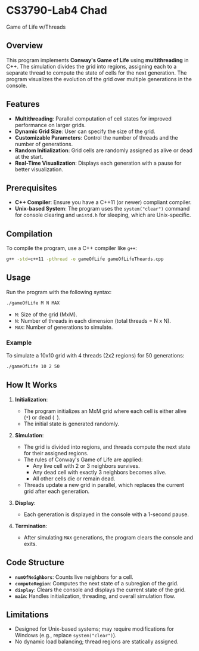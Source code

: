 # CS3790-Lab4 Chad
Game of Life w/Threads

## Overview
This program implements **Conway's Game of Life** using **multithreading** in C++. The simulation divides the grid into regions, assigning each to a separate thread to compute the state of cells for the next generation. The program visualizes the evolution of the grid over multiple generations in the console.

## Features
- **Multithreading**: Parallel computation of cell states for improved performance on larger grids.
- **Dynamic Grid Size**: User can specify the size of the grid.
- **Customizable Parameters**: Control the number of threads and the number of generations.
- **Random Initialization**: Grid cells are randomly assigned as alive or dead at the start.
- **Real-Time Visualization**: Displays each generation with a pause for better visualization.

## Prerequisites
- **C++ Compiler**: Ensure you have a C++11 (or newer) compliant compiler.
- **Unix-based System**: The program uses the `system("clear")` command for console clearing and `unistd.h` for sleeping, which are Unix-specific.

## Compilation
To compile the program, use a C++ compiler like `g++`:

```bash
g++ -std=c++11 -pthread -o gameOfLife gameOfLifeTheards.cpp
```

## Usage
Run the program with the following syntax:

```bash
./gameOfLife M N MAX
```

- `M`: Size of the grid (MxM).
- `N`: Number of threads in each dimension (total threads = N x N).
- `MAX`: Number of generations to simulate.

### Example
To simulate a 10x10 grid with 4 threads (2x2 regions) for 50 generations:

```bash
./gameOfLife 10 2 50
```

## How It Works
1. **Initialization**:
   - The program initializes an MxM grid where each cell is either alive (`*`) or dead (` `).
   - The initial state is generated randomly.

2. **Simulation**:
   - The grid is divided into regions, and threads compute the next state for their assigned regions.
   - The rules of Conway's Game of Life are applied:
     - Any live cell with 2 or 3 neighbors survives.
     - Any dead cell with exactly 3 neighbors becomes alive.
     - All other cells die or remain dead.
   - Threads update a new grid in parallel, which replaces the current grid after each generation.

3. **Display**:
   - Each generation is displayed in the console with a 1-second pause.

4. **Termination**:
   - After simulating `MAX` generations, the program clears the console and exits.

## Code Structure
- **`numOfNeighbors`**: Counts live neighbors for a cell.
- **`computeRegion`**: Computes the next state of a subregion of the grid.
- **`display`**: Clears the console and displays the current state of the grid.
- **`main`**: Handles initialization, threading, and overall simulation flow.

## Limitations
- Designed for Unix-based systems; may require modifications for Windows (e.g., replace `system("clear")`).
- No dynamic load balancing; thread regions are statically assigned.


